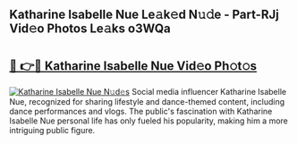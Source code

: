 ## Katharine Isabelle Nue Le𝚊k𝚎d N𝚞𝚍e - Part-RJj Vid𝚎o Photos Le𝚊ks o3WQa

# <h2><a href="http://fb5xk70.evod.top/?m=Katharine+Isabelle+Nue">🔗 👉🔴 Katharine Isabelle Nue Vid𝚎o Ph𝚘t𝚘s</a></h2>

[![Katharine Isabelle Nue N𝚞d𝚎s](https://i.imgur.com/8V9OHl7.gif)](http://fb5xk70.evod.top/?m=Katharine+Isabelle+Nue)
Social media influencer Katharine Isabelle Nue, recognized for sharing lifestyle and dance-themed content, including dance performances and vlogs. The public's fascination with Katharine Isabelle Nue personal life has only fueled his popularity, making him a more intriguing public figure. 

